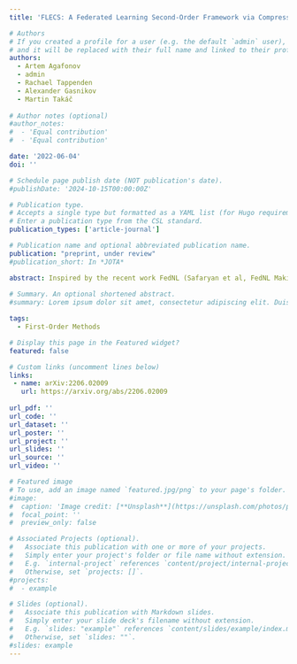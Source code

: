 ```yaml
---
title: 'FLECS: A Federated Learning Second-Order Framework via Compression and Sketching'

# Authors
# If you created a profile for a user (e.g. the default `admin` user), write the username (folder name) here
# and it will be replaced with their full name and linked to their profile.
authors:
  - Artem Agafonov
  - admin
  - Rachael Tappenden
  - Alexander Gasnikov
  - Martin Takáč
  
# Author notes (optional)
#author_notes:
#  - 'Equal contribution'
#  - 'Equal contribution'

date: '2022-06-04'
doi: ''

# Schedule page publish date (NOT publication's date).
#publishDate: '2024-10-15T00:00:00Z'

# Publication type.
# Accepts a single type but formatted as a YAML list (for Hugo requirements).
# Enter a publication type from the CSL standard.
publication_types: ['article-journal']

# Publication name and optional abbreviated publication name.
publication: "preprint, under review"
#publication_short: In *JOTA*

abstract: Inspired by the recent work FedNL (Safaryan et al, FedNL Making Newton-Type Methods Applicable to Federated Learning), we propose a new communication efficient second-order framework for Federated learning, namely FLECS. The proposed method reduces the high-memory requirements of FedNL by the usage of an L-SR1 type update for the Hessian approximation which is stored on the central server. A low dimensional `sketch' of the Hessian is all that is needed by each device to generate an update, so that memory costs as well as number of Hessian-vector products for the agent are low. Biased and unbiased compressions are utilized to make communication costs also low. Convergence guarantees for FLECS are provided in both the strongly convex, and nonconvex cases, and local linear convergence is also established under strong convexity. Numerical experiments confirm the practical benefits of this new FLECS algorithm.
          
# Summary. An optional shortened abstract.
#summary: Lorem ipsum dolor sit amet, consectetur adipiscing elit. Duis posuere tellus ac convallis placerat. Proin tincidunt magna sed ex sollicitudin condimentum.

tags:
  - First-Order Methods

# Display this page in the Featured widget?
featured: false

# Custom links (uncomment lines below)
links:
 - name: arXiv:2206.02009
   url: https://arxiv.org/abs/2206.02009
   
url_pdf: ''
url_code: ''
url_dataset: ''
url_poster: ''
url_project: ''
url_slides: ''
url_source: ''
url_video: ''

# Featured image
# To use, add an image named `featured.jpg/png` to your page's folder.
#image:
#  caption: 'Image credit: [**Unsplash**](https://unsplash.com/photos/pLCdAaMFLTE)'
#  focal_point: ''
#  preview_only: false

# Associated Projects (optional).
#   Associate this publication with one or more of your projects.
#   Simply enter your project's folder or file name without extension.
#   E.g. `internal-project` references `content/project/internal-project/index.md`.
#   Otherwise, set `projects: []`.
#projects:
#  - example

# Slides (optional).
#   Associate this publication with Markdown slides.
#   Simply enter your slide deck's filename without extension.
#   E.g. `slides: "example"` references `content/slides/example/index.md`.
#   Otherwise, set `slides: ""`.
#slides: example
---
```

